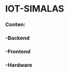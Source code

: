 # IOT-SIMALAS
<h3 align="left">Conten:</h3>
<h3 align="left">-Backend</h3>
<h3 align="left">-Frontend</h3>
<h3 align="left">-Hardware</h3>
   
